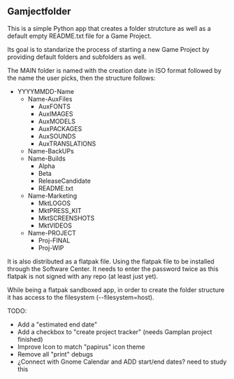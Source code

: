 Gamjectfolder
-------------


This is a simple Python app that creates a folder strutcture as well as a default empty README.txt file for a Game Project.

Its goal is to standarize the process of starting a new Game Project by providing default folders and subfolders as well.

The MAIN folder is named with the creation date in ISO format followed by the name the user picks, then the structure follows:

 * YYYYMMDD-Name
    * Name-AuxFiles
      * AuxFONTS
      * AuxIMAGES
      * AuxMODELS
      * AuxPACKAGES
      * AuxSOUNDS
      * AuxTRANSLATIONS
    * Name-BackUPs
    * Name-Builds
      * Alpha
      * Beta
      * ReleaseCandidate
      * README.txt
    * Name-Marketing
      * MktLOGOS
      * MktPRESS_KIT
      * MktSCREENSHOTS
      * MktVIDEOS
    * Name-PROJECT
      * Proj-FINAL
      * Proj-WIP
        
It is also distributed as a flatpak file. Using the flatpak file to be installed through the Software Center. It needs to enter the password twice as this flatpak is not signed with any repo (at least just yet).

While being a flatpak sandboxed app, in order to create the folder structure it has access to the filesystem (--filesystem=host).


TODO: 
   - Add a "estimated end date"
   - Add a checkbox to "create project tracker" (needs Gamplan project finished)
   - Improve Icon to match "papirus" icon theme
   - Remove all "print" debugs
   - ¿Connect with Gnome Calendar and ADD start/end dates? need to study this
